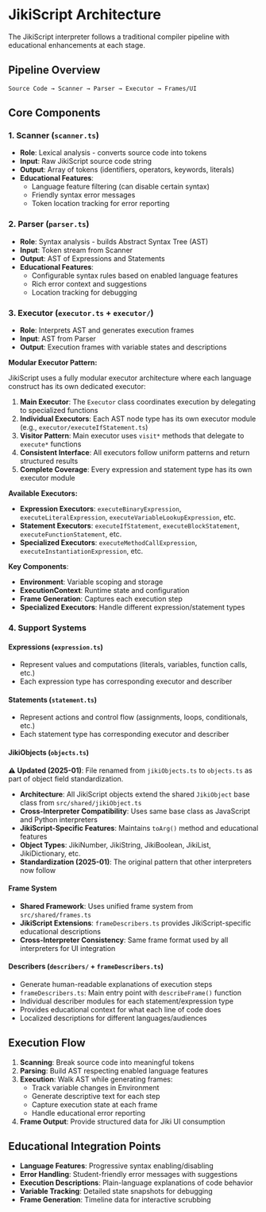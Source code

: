 # JikiScript Architecture

The JikiScript interpreter follows a traditional compiler pipeline with educational enhancements at each stage.

## Pipeline Overview

```
Source Code → Scanner → Parser → Executor → Frames/UI
```

## Core Components

### 1. Scanner (`scanner.ts`)

- **Role**: Lexical analysis - converts source code into tokens
- **Input**: Raw JikiScript source code string
- **Output**: Array of tokens (identifiers, operators, keywords, literals)
- **Educational Features**:
  - Language feature filtering (can disable certain syntax)
  - Friendly syntax error messages
  - Token location tracking for error reporting

### 2. Parser (`parser.ts`)

- **Role**: Syntax analysis - builds Abstract Syntax Tree (AST)
- **Input**: Token stream from Scanner
- **Output**: AST of Expressions and Statements
- **Educational Features**:
  - Configurable syntax rules based on enabled language features
  - Rich error context and suggestions
  - Location tracking for debugging

### 3. Executor (`executor.ts` + `executor/`)

- **Role**: Interprets AST and generates execution frames
- **Input**: AST from Parser
- **Output**: Execution frames with variable states and descriptions

**Modular Executor Pattern:**

JikiScript uses a fully modular executor architecture where each language construct has its own dedicated executor:

1. **Main Executor**: The `Executor` class coordinates execution by delegating to specialized functions
2. **Individual Executors**: Each AST node type has its own executor module (e.g., `executor/executeIfStatement.ts`)
3. **Visitor Pattern**: Main executor uses `visit*` methods that delegate to `execute*` functions
4. **Consistent Interface**: All executors follow uniform patterns and return structured results
5. **Complete Coverage**: Every expression and statement type has its own executor module

**Available Executors:**

- **Expression Executors**: `executeBinaryExpression`, `executeLiteralExpression`, `executeVariableLookupExpression`, etc.
- **Statement Executors**: `executeIfStatement`, `executeBlockStatement`, `executeFunctionStatement`, etc.
- **Specialized Executors**: `executeMethodCallExpression`, `executeInstantiationExpression`, etc.

**Key Components**:

- **Environment**: Variable scoping and storage
- **ExecutionContext**: Runtime state and configuration
- **Frame Generation**: Captures each execution step
- **Specialized Executors**: Handle different expression/statement types

### 4. Support Systems

#### Expressions (`expression.ts`)

- Represent values and computations (literals, variables, function calls, etc.)
- Each expression type has corresponding executor and describer

#### Statements (`statement.ts`)

- Represent actions and control flow (assignments, loops, conditionals, etc.)
- Each statement type has corresponding executor and describer

#### JikiObjects (`objects.ts`)

**⚠️ Updated (2025-01)**: File renamed from `jikiObjects.ts` to `objects.ts` as part of object field standardization.

- **Architecture**: All JikiScript objects extend the shared `JikiObject` base class from `src/shared/jikiObject.ts`
- **Cross-Interpreter Compatibility**: Uses same base class as JavaScript and Python interpreters
- **JikiScript-Specific Features**: Maintains `toArg()` method and educational features
- **Object Types**: JikiNumber, JikiString, JikiBoolean, JikiList, JikiDictionary, etc.
- **Standardization (2025-01)**: The original pattern that other interpreters now follow

#### Frame System

- **Shared Framework**: Uses unified frame system from `src/shared/frames.ts`
- **JikiScript Extensions**: `frameDescribers.ts` provides JikiScript-specific educational descriptions
- **Cross-Interpreter Consistency**: Same frame format used by all interpreters for UI integration

#### Describers (`describers/` + `frameDescribers.ts`)

- Generate human-readable explanations of execution steps
- `frameDescribers.ts`: Main entry point with `describeFrame()` function
- Individual describer modules for each statement/expression type
- Provides educational context for what each line of code does
- Localized descriptions for different languages/audiences

## Execution Flow

1. **Scanning**: Break source code into meaningful tokens
2. **Parsing**: Build AST respecting enabled language features
3. **Execution**: Walk AST while generating frames:
   - Track variable changes in Environment
   - Generate descriptive text for each step
   - Capture execution state at each frame
   - Handle educational error reporting
4. **Frame Output**: Provide structured data for Jiki UI consumption

## Educational Integration Points

- **Language Features**: Progressive syntax enabling/disabling
- **Error Handling**: Student-friendly error messages with suggestions
- **Execution Descriptions**: Plain-language explanations of code behavior
- **Variable Tracking**: Detailed state snapshots for debugging
- **Frame Generation**: Timeline data for interactive scrubbing
